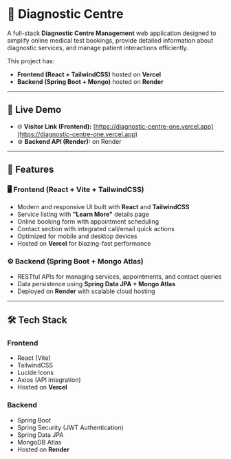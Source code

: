 # 🧪 Diagnostic Centre

A full-stack **Diagnostic Centre Management** web application designed to simplify online medical test bookings, provide detailed information about diagnostic services, and manage patient interactions efficiently.  

This project has:  
- **Frontend (React + TailwindCSS)** hosted on **Vercel**  
- **Backend (Spring Boot + Mongo)** hosted on **Render**  

---

## 🚀 Live Demo

- 🌐 **Visitor Link (Frontend):** [https://diagnostic-centre-one.vercel.app](https://diagnostic-centre-one.vercel.app)  
- ⚙️ **Backend API (Render):**  on Render 

---

## 📌 Features

### 🖥️ Frontend (React + Vite + TailwindCSS)
- Modern and responsive UI built with **React** and **TailwindCSS**  
- Service listing with **"Learn More"** details page  
- Online booking form with appointment scheduling  
- Contact section with integrated call/email quick actions  
- Optimized for mobile and desktop devices  
- Hosted on **Vercel** for blazing-fast performance  

### ⚙️ Backend (Spring Boot + Mongo Atlas)
- RESTful APIs for managing services, appointments, and contact queries  
- Data persistence using **Spring Data JPA + Mongo Atlas**  
- Deployed on **Render** with scalable cloud hosting  

---

## 🛠️ Tech Stack

### Frontend
- React (Vite)
- TailwindCSS
- Lucide Icons
- Axios (API integration)
- Hosted on **Vercel**

### Backend
- Spring Boot
- Spring Security (JWT Authentication)
- Spring Data JPA
- MongoDB Atlas
- Hosted on **Render**



